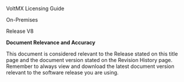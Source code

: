 ﻿

VoltMX Licensing Guide

  

On-Premises

Release V8

**Document Relevance and Accuracy**

This document is considered relevant to the Release stated on this title page and the document version stated on the Revision History page. Remember to always view and download the latest document version relevant to the software release you are using.
